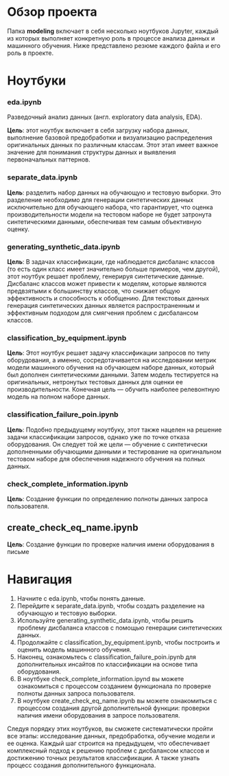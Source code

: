 # Обзор проекта

Папка **modeling** включает в себя несколько ноутбуков Jupyter, каждый из которых выполняет конкретную роль в процессе анализа данных и машинного обучения. Ниже представлено резюме каждого файла и его роль в проекте.

# Ноутбуки

### eda.ipynb

Разведочный анализ данных (англ. exploratory data analysis, EDA).

**Цель**: этот ноутбук включает в себя загрузку набора данных, выполнение базовой предобработки и визуализацию распределения оригинальных данных по различным классам. Этот этап имеет важное значение для понимания структуры данных и выявления первоначальных паттернов.

### separate_data.ipynb

**Цель**: разделить набор данных на обучающую и тестовую выборки. Это разделение необходимо для генерации синтетических данных исключительно для обучающего набора, что гарантирует, что оценка производительности модели на тестовом наборе не будет затронута синтетическими данными, обеспечивая тем самым объективную оценку.

### generating_synthetic_data.ipynb

**Цель**: В задачах классификации, где наблюдается дисбаланс классов (то есть один класс имеет значительно больше примеров, чем другой), этот ноутбук решает проблему, генерируя синтетические данные. Дисбаланс классов может привести к моделям, которые являются предвзятыми к большинству классов, что снижает общую эффективность и способность к обобщению. Для текстовых данных генерация синтетических данных является распространенным и эффективным подходом для смягчения проблем с дисбалансом классов.

### classification_by_equipment.ipynb

**Цель**: Этот ноутбук решает задачу классификации запросов по типу оборудования, а именно, сосредотачивается на исследовании метрик модели машинного обучения на обучающем наборе данных, который был дополнен синтетическими данными. Затем модель тестируется на оригинальных, нетронутых тестовых данных для оценки ее производительности. Конечная цель — обучить наиболее релевонтную модель на полном наборе данных.

### classification_failure_poin.ipynb

**Цель**: Подобно предыдущему ноутбуку, этот также нацелен на решение задачи классификации запросов, однако уже по точке отказа оборудования. Он следует той же цели — обучение с синтетически дополненными обучающими данными и тестирование на оригинальном тестовом наборе для обеспечения надежного обучения на полных данных.

### check_complete_information.ipynb

**Цель**: Создание функции по определению полноты данных запроса пользователя.

## create_check_eq_name.ipynb 

**Цель**: Создание функции по проверке наличия имени оборудования в письме

# Навигация
1. Начните с eda.ipynb, чтобы понять данные.
2. Перейдите к separate_data.ipynb, чтобы создать разделение на обучающую и тестовую выборки.
3. Используйте generating_synthetic_data.ipynb, чтобы решить проблему дисбаланса классов с помощью генерации синтетических данных.
4. Продолжайте с classification_by_equipment.ipynb, чтобы построить и оценить модель машинного обучения.
5. Наконец, ознакомьтесь с classification_failure_poin.ipynb для дополнительных инсайтов по классификации на основе типа оборудования.
6. В ноутбуке check_complete_information.ipynd вы можете ознакомиться с процессом созданием функционала по проверке полноты данных запроса пользователя.
7. В ноутбуке create_check_eq_name.ipynb вы можете ознакомиться с процессом создания другой дополнительной функции: проверки наличия имени оборудования в запросе пользователя.

Следуя порядку этих ноутбуков, вы сможете систематически пройти все этапы: исследование данных, предобработка, обучение модели и ее оценка. Каждый шаг строится на предыдущем, что обеспечивает комплексный подход к решению проблем с дисбалансом классов и достижению точных результатов классификации. А также узнать процесс создания дополнительного функционала.